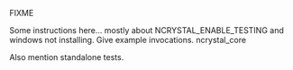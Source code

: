 FIXME

Some instructions here... mostly about NCRYSTAL_ENABLE_TESTING and windows not
installing. Give example invocations. ncrystal_core

Also mention standalone tests.
